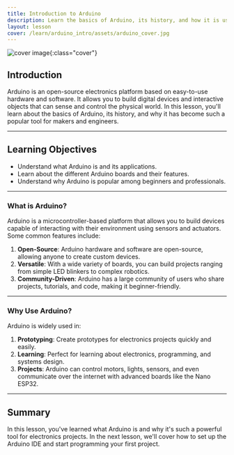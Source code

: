 ```yaml
---
title: Introduction to Arduino
description: Learn the basics of Arduino, its history, and how it is used in electronics projects.
layout: lesson
cover: /learn/arduino_intro/assets/arduino_cover.jpg
---
```


![cover image]({{page.cover}}){:class="cover"}

## Introduction

Arduino is an open-source electronics platform based on easy-to-use hardware and software. It allows you to build digital devices and interactive objects that can sense and control the physical world. In this lesson, you'll learn about the basics of Arduino, its history, and why it has become such a popular tool for makers and engineers.

---

## Learning Objectives

- Understand what Arduino is and its applications.
- Learn about the different Arduino boards and their features.
- Understand why Arduino is popular among beginners and professionals.

---

### What is Arduino?

Arduino is a microcontroller-based platform that allows you to build devices capable of interacting with their environment using sensors and actuators. Some common features include:

1. **Open-Source**: Arduino hardware and software are open-source, allowing anyone to create custom devices.
2. **Versatile**: With a wide variety of boards, you can build projects ranging from simple LED blinkers to complex robotics.
3. **Community-Driven**: Arduino has a large community of users who share projects, tutorials, and code, making it beginner-friendly.

---

### Why Use Arduino?

Arduino is widely used in:

1. **Prototyping**: Create prototypes for electronics projects quickly and easily.
2. **Learning**: Perfect for learning about electronics, programming, and systems design.
3. **Projects**: Arduino can control motors, lights, sensors, and even communicate over the internet with advanced boards like the Nano ESP32.

---

## Summary

In this lesson, you've learned what Arduino is and why it's such a powerful tool for electronics projects. In the next lesson, we'll cover how to set up the Arduino IDE and start programming your first project.
